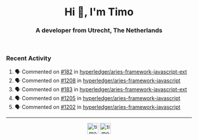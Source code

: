 <h1 align="center">Hi 👋, I'm Timo</h1>
<h3 align="center">A developer from Utrecht, The Netherlands</h3>
<br/>
<!-- https://github.com/rahuldkjain/github-profile-readme-generator --!>

<!--  <p align="left"><img src="https://github-readme-stats.vercel.app/api?username=timoglastra&show_icons=true&count_private=true&" alt="timoglastra" /></p> --!>

<!--
Github language stats
<p align="left"><img src="https://github-readme-stats.vercel.app/api/top-langs/?username=timoglastra&layout=compact" alt="timoglastra" /><p>
-->

<!-- Codestats language stats -->
<!-- <p align="left"><img src="https://codestats-readme.vercel.app/api/top-langs/?username=timoglastra&layout=compact&language_count=12" alt="timoglastra" /><p>    --!>
  
<h3>Recent Activity</h3>

<!--START_SECTION:activity-->
1. 🗣 Commented on [#182](https://github.com/hyperledger/aries-framework-javascript-ext/issues/182) in [hyperledger/aries-framework-javascript-ext](https://github.com/hyperledger/aries-framework-javascript-ext)
2. 🗣 Commented on [#1208](https://github.com/hyperledger/aries-framework-javascript/issues/1208) in [hyperledger/aries-framework-javascript](https://github.com/hyperledger/aries-framework-javascript)
3. 🗣 Commented on [#183](https://github.com/hyperledger/aries-framework-javascript-ext/issues/183) in [hyperledger/aries-framework-javascript-ext](https://github.com/hyperledger/aries-framework-javascript-ext)
4. 🗣 Commented on [#1205](https://github.com/hyperledger/aries-framework-javascript/issues/1205) in [hyperledger/aries-framework-javascript](https://github.com/hyperledger/aries-framework-javascript)
5. 🗣 Commented on [#1202](https://github.com/hyperledger/aries-framework-javascript/issues/1202) in [hyperledger/aries-framework-javascript](https://github.com/hyperledger/aries-framework-javascript)
<!--END_SECTION:activity-->

---

<p align="center">
<a href="https://twitter.com/timoglastra" target="blank"><img align="center" src="https://cdn.jsdelivr.net/npm/simple-icons@3.0.1/icons/twitter.svg" alt="timoglastra" height="30" width="30" /></a>
<a href="https://linkedin.com/in/timoglastra" target="blank"><img align="center" src="https://cdn.jsdelivr.net/npm/simple-icons@3.0.1/icons/linkedin.svg" alt="timoglastra" height="30" width="30" /></a>
</p>



